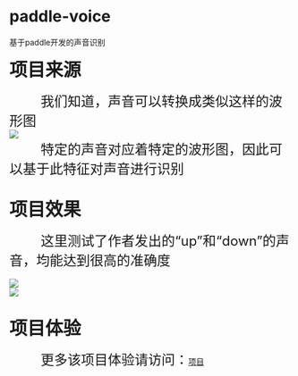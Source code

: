 # paddle-voice
基于paddle开发的声音识别

<font size=6>**项目来源**</font>
<br><br>
&emsp;&emsp;&emsp;&emsp;<font size=5>我们知道，声音可以转换成类似这样的波形图</font>
<br>
![](https://ai-studio-static-online.cdn.bcebos.com/15ecd64a0e4f4e189fba6f49401031e1a20805b20bb4462ca40823c564160b80)
<br>
&emsp;&emsp;&emsp;&emsp;<font size=5>特定的声音对应着特定的波形图，因此可以基于此特征对声音进行识别</font>
<br><br>

<font size=6>**项目效果**</font>
<br><br>
&emsp;&emsp;&emsp;&emsp;<font size=5>这里测试了作者发出的“up”和“down”的声音，均能达到很高的准确度</font>
<br><br>
![](https://ai-studio-static-online.cdn.bcebos.com/0f56d1b2788d4b8c9af247454fdaf47b9da3d87ab9e44347a47d5719fd3b475d)
<br>
![](https://ai-studio-static-online.cdn.bcebos.com/2c4e9602b2f449b0a02418df9dda68257de7c2cb31db4b75935798199c653b41)
<br><br>

<font size=6>**项目体验**</font>
<br><br>
&emsp;&emsp;&emsp;&emsp;<font size=5>更多该项目体验请访问：</font>[项目](https://aistudio.baidu.com/aistudio/projectdetail/632042)
